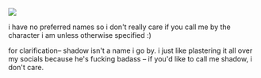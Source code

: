 ![](https://komarev.com/ghpvc/?username=starfollower&label=&color=940a00)

i have no preferred names so i don't really care if you call me by the character i am unless otherwise specified :)

for clarification– shadow isn't a name i go by. i just like plastering it all over my socials because he's fucking badass – if you'd like to call me shadow, i don't care.
